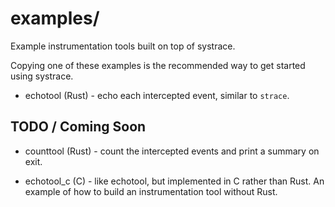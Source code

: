 
# examples/

Example instrumentation tools built on top of systrace.

Copying one of these examples is the recommended way to get started
using systrace.

 * echotool (Rust) - echo each intercepted event, similar to `strace`.


## TODO / Coming Soon

 * counttool (Rust) - count the intercepted events and print a summary
   on exit.

 * echotool_c (C) - like echotool, but implemented in C rather than
   Rust.  An example of how to build an instrumentation tool without
   Rust.
